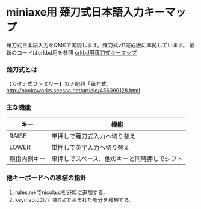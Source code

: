 # miniaxe用 薙刀式日本語入力キーマップ

薙刀式日本語入力をQMKで実現します。薙刀式v11完成版に準拠しています。
最新のコードはcrkbd用を参照 [crkbd用薙刀式キーマップ](https://github.com/eswai/qmk_firmware/tree/master/keyboards/crkbd/keymaps/naginata)

### 薙刀式とは

【カタナ式ファミリー】カナ配列「薙刀式」
http://oookaworks.seesaa.net/article/456099128.html

### 主な機能

|キー|機能|
|----|----|
|RAISE|単押しで薙刀式入力へ切り替え|
|LOWER|単押しで英字入力へ切り替え|
|親指内側キー|単押しでスペース、他のキーと同時押しでシフト|

### 他キーボードへの移植の指針

1. rules.mkでnicola.cをSRCに追加する。
2. keymap.cの`// 薙刀式`で囲まれた部分を移植する。
